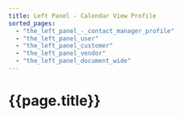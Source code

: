 ```yaml
---
title: Left Panel - Calendar View Profile
sorted_pages:
  - "the_left_panel_-_contact_manager_profile"
  - "the_left_panel_user"
  - "the_left_panel_customer"
  - "the_left_panel_vendor"
  - "the_left_panel_document_wide"
---
```

# {{page.title}}
